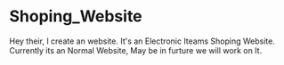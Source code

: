 # Shoping_Website
Hey their, I create an website. It's an Electronic Iteams Shoping Website. Currently its an Normal Website, May be in furture we will work on It.
